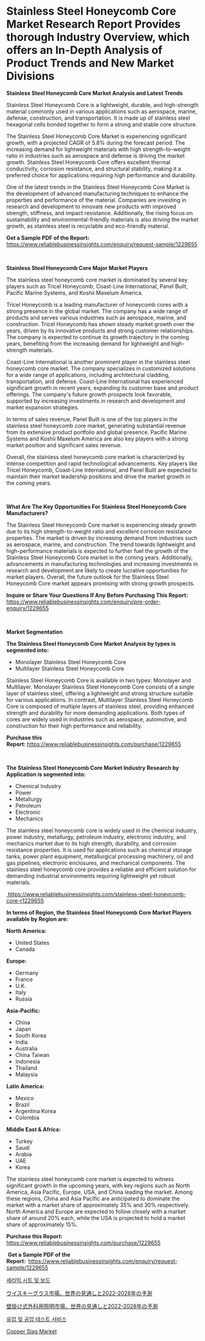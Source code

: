 <p><h1>Stainless Steel Honeycomb Core Market Research Report Provides thorough Industry Overview, which offers an In-Depth Analysis of Product Trends and New Market Divisions</h1></p><p><strong>Stainless Steel Honeycomb Core Market Analysis and Latest Trends</strong></p>
<p><p>Stainless Steel Honeycomb Core is a lightweight, durable, and high-strength material commonly used in various applications such as aerospace, marine, defense, construction, and transportation. It is made up of stainless steel hexagonal cells bonded together to form a strong and stable core structure.</p><p>The Stainless Steel Honeycomb Core Market is experiencing significant growth, with a projected CAGR of 5.8% during the forecast period. The increasing demand for lightweight materials with high strength-to-weight ratio in industries such as aerospace and defense is driving the market growth. Stainless Steel Honeycomb Core offers excellent thermal conductivity, corrosion resistance, and structural stability, making it a preferred choice for applications requiring high performance and durability.</p><p>One of the latest trends in the Stainless Steel Honeycomb Core Market is the development of advanced manufacturing techniques to enhance the properties and performance of the material. Companies are investing in research and development to innovate new products with improved strength, stiffness, and impact resistance. Additionally, the rising focus on sustainability and environmental-friendly materials is also driving the market growth, as stainless steel is recyclable and eco-friendly material.</p></p>
<p><strong>Get a Sample PDF of the Report:&nbsp;</strong> <a href="https://www.reliablebusinessinsights.com/enquiry/request-sample/1229655">https://www.reliablebusinessinsights.com/enquiry/request-sample/1229655</a></p>
<p>&nbsp;</p>
<p><strong>Stainless Steel Honeycomb Core Major Market Players</strong></p>
<p><p>The stainless steel honeycomb core market is dominated by several key players such as Tricel Honeycomb, Coast-Line International, Panel Built, Pacific Marine Systems, and Koshii Maxelum America. </p><p>Tricel Honeycomb is a leading manufacturer of honeycomb cores with a strong presence in the global market. The company has a wide range of products and serves various industries such as aerospace, marine, and construction. Tricel Honeycomb has shown steady market growth over the years, driven by its innovative products and strong customer relationships. The company is expected to continue its growth trajectory in the coming years, benefiting from the increasing demand for lightweight and high-strength materials.</p><p>Coast-Line International is another prominent player in the stainless steel honeycomb core market. The company specializes in customized solutions for a wide range of applications, including architectural cladding, transportation, and defense. Coast-Line International has experienced significant growth in recent years, expanding its customer base and product offerings. The company's future growth prospects look favorable, supported by increasing investments in research and development and market expansion strategies.</p><p>In terms of sales revenue, Panel Built is one of the top players in the stainless steel honeycomb core market, generating substantial revenue from its extensive product portfolio and global presence. Pacific Marine Systems and Koshii Maxelum America are also key players with a strong market position and significant sales revenue.</p><p>Overall, the stainless steel honeycomb core market is characterized by intense competition and rapid technological advancements. Key players like Tricel Honeycomb, Coast-Line International, and Panel Built are expected to maintain their market leadership positions and drive the market growth in the coming years.</p></p>
<p>&nbsp;</p>
<p><strong>What Are The Key Opportunities For Stainless Steel Honeycomb Core Manufacturers?</strong></p>
<p><p>The Stainless Steel Honeycomb Core market is experiencing steady growth due to its high strength-to-weight ratio and excellent corrosion resistance properties. The market is driven by increasing demand from industries such as aerospace, marine, and construction. The trend towards lightweight and high-performance materials is expected to further fuel the growth of the Stainless Steel Honeycomb Core market in the coming years. Additionally, advancements in manufacturing technologies and increasing investments in research and development are likely to create lucrative opportunities for market players. Overall, the future outlook for the Stainless Steel Honeycomb Core market appears promising with strong growth prospects.</p></p>
<p><strong>Inquire or Share Your Questions If Any Before Purchasing This Report:</strong> <a href="https://www.reliablebusinessinsights.com/enquiry/pre-order-enquiry/1229655">https://www.reliablebusinessinsights.com/enquiry/pre-order-enquiry/1229655</a></p>
<p>&nbsp;</p>
<p><strong>Market Segmentation</strong></p>
<p><strong>The Stainless Steel Honeycomb Core Market Analysis by types is segmented into:</strong></p>
<p><ul><li>Monolayer Stainless Steel Honeycomb Core</li><li>Multilayer Stainless Steel Honeycomb Core</li></ul></p>
<p><p>Stainless Steel Honeycomb Core is available in two types: Monolayer and Multilayer. Monolayer Stainless Steel Honeycomb Core consists of a single layer of stainless steel, offering a lightweight and strong structure suitable for various applications. In contrast, Multilayer Stainless Steel Honeycomb Core is composed of multiple layers of stainless steel, providing enhanced strength and durability for more demanding applications. Both types of cores are widely used in industries such as aerospace, automotive, and construction for their high performance and reliability.</p></p>
<p><strong>Purchase this Report:&nbsp;</strong><a href="https://www.reliablebusinessinsights.com/purchase/1229655">https://www.reliablebusinessinsights.com/purchase/1229655</a></p>
<p>&nbsp;</p>
<p><strong>The Stainless Steel Honeycomb Core Market Industry Research by Application is segmented into:</strong></p>
<p><ul><li>Chemical Industry</li><li>Power</li><li>Metallurgy</li><li>Petroleum</li><li>Electronic</li><li>Mechanics</li></ul></p>
<p><p>The stainless steel honeycomb core is widely used in the chemical industry, power industry, metallurgy, petroleum industry, electronic industry, and mechanics market due to its high strength, durability, and corrosion resistance properties. It is used for applications such as chemical storage tanks, power plant equipment, metallurgical processing machinery, oil and gas pipelines, electronic enclosures, and mechanical components. The stainless steel honeycomb core provides a reliable and efficient solution for demanding industrial environments requiring lightweight yet robust materials.</p></p>
<p><a href="https://www.reliablebusinessinsights.com/stainless-steel-honeycomb-core-r1229655">&nbsp;https://www.reliablebusinessinsights.com/stainless-steel-honeycomb-core-r1229655</a></p>
<p><strong>In terms of Region, the Stainless Steel Honeycomb Core Market Players available by Region are:</strong></p>
<p>
    <p> <strong> North America: </strong>
        <ul>
            <li>United States</li>
            <li>Canada</li>
        </ul>
        </p> 
    <p> <strong> Europe: </strong>
        <ul>
            <li>Germany</li>
            <li>France</li>
            <li>U.K.</li>
            <li>Italy</li>
            <li>Russia</li>
        </ul>
        </p> 
    <p> <strong> Asia-Pacific: </strong>
        <ul>
            <li>China</li>
            <li>Japan</li>
            <li>South Korea</li>
            <li>India</li>
            <li>Australia</li>
            <li>China Taiwan</li>
            <li>Indonesia</li>
            <li>Thailand</li>
            <li>Malaysia</li>
        </ul>
        </p> 
    <p> <strong> Latin America: </strong>
        <ul>
            <li>Mexico</li>
            <li>Brazil</li>
            <li>Argentina Korea</li>
            <li>Colombia</li>
        </ul>
        </p> 
    <p> <strong> Middle East & Africa: </strong>
        <ul>
            <li>Turkey</li>
            <li>Saudi</li>
            <li>Arabia</li>
            <li>UAE</li>
            <li>Korea</li>
        </ul>
    </p>
    </p>
<p><p>The stainless steel honeycomb core market is expected to witness significant growth in the upcoming years, with key regions such as North America, Asia Pacific, Europe, USA, and China leading the market. Among these regions, China and Asia Pacific are anticipated to dominate the market with a market share of approximately 35% and 30% respectively. North America and Europe are expected to follow closely with a market share of around 20% each, while the USA is projected to hold a market share of approximately 15%.</p></p>
<p><strong>Purchase this Report: </strong><a href="https://www.reliablebusinessinsights.com/purchase/1229655">https://www.reliablebusinessinsights.com/purchase/1229655</a></p>
<p>&nbsp;<strong>Get a Sample PDF of the Report:&nbsp;&nbsp;</strong><a href="https://www.reliablebusinessinsights.com/enquiry/request-sample/1229655">https://www.reliablebusinessinsights.com/enquiry/request-sample/1229655</a></p>
<p><strong></strong></p>
<p><p><a href="https://medium.com/@glovannamccray2013/%EC%84%B8%EB%9D%BC%EB%AF%B9-%EC%8B%9C%ED%8A%B8-%EB%B0%8F-%EB%B3%B4%EB%93%9C-%EC%82%B0%EC%97%85%EC%97%90-%EB%8C%80%ED%95%9C-%ED%86%B5%EC%B0%B0-%EC%8B%9C%EC%9E%A5-%EC%9E%AC%EC%A0%95-%EC%83%81%ED%83%9C-%EC%8B%9C%EC%9E%A5-%EA%B7%9C%EB%AA%A8-%EB%B0%8F-%EC%88%98%EC%9D%B5-%EB%B6%84%EC%84%9D-2031%EB%85%84%EA%B9%8C%EC%A7%80-1c939bdad8e2">세라믹 시트 및 보드</a></p><p><a href="https://medium.com/@lewisbechtelar1964/%E3%82%A6%E3%82%A4%E3%82%B9%E3%82%AD%E3%83%BC%E3%82%B0%E3%83%A9%E3%82%B9%E5%B8%82%E5%A0%B4%E3%81%AB%E5%AF%BE%E3%81%99%E3%82%8B%E6%83%85%E5%A0%B1-%E3%82%B0%E3%83%AD%E3%83%BC%E3%83%90%E3%83%AB%E3%81%AA%E5%B1%95%E6%9C%9B-%E3%81%9D%E3%81%97%E3%81%A62022%E5%B9%B4%E3%81%8B%E3%82%892028%E5%B9%B4%E3%81%BE%E3%81%A7%E3%81%AE%E4%BA%88%E6%B8%AC-2024%E5%B9%B4%E3%81%8B%E3%82%892031%E5%B9%B4%E3%81%BE%E3%81%A7%E3%81%AE%E5%B8%82%E5%A0%B4%E8%A6%8F%E6%A8%A1%E3%81%AF-%E3%81%AEcagr%E3%81%A7%E6%8B%A1%E5%A4%A7%E3%81%97%E3%81%A6%E3%81%84%E3%81%BE%E3%81%99-b7da5ee32209">ウイスキーグラス市場、世界の見通しと2022-2028年の予測</a></p><p><a href="https://medium.com/@lewisbechtelar1964/%E3%82%B0%E3%83%AD%E3%83%BC%E3%83%90%E3%83%AB%E3%82%A6%E3%82%A9%E3%83%BC%E3%83%AB%E3%83%9E%E3%82%A6%E3%83%B3%E3%83%88%E6%89%8B%E8%A1%93%E7%81%AF%E5%B8%82%E5%A0%B4-%E3%82%B0%E3%83%AD%E3%83%BC%E3%83%90%E3%83%AB%E5%B1%95%E6%9C%9B%E3%81%A82022%E5%B9%B4%E3%81%8B%E3%82%892028%E5%B9%B4%E3%81%BE%E3%81%A7%E3%81%AE%E4%BA%88%E6%B8%AC2024%E5%B9%B4%E3%81%8B%E3%82%892031%E5%B9%B4%E3%81%BE%E3%81%A7%E3%81%AE%E6%9C%9F%E9%96%93%E3%81%AB%E3%81%AF-%E3%81%A7%E6%88%90%E9%95%B7%E3%81%99%E3%82%8B%E8%A6%8B%E8%BE%BC%E3%81%BF%E3%81%A7%E3%81%99-fede948e5ec3">壁掛け式外科用照明市場、世界の見通しと2022-2028年の予測</a></p><p><a href="https://medium.com/@glovannamccray2013/2024%EB%85%84%EB%B6%80%ED%84%B0-2031%EB%85%84%EA%B9%8C%EC%A7%80-6-cagr%EB%A1%9C-%ED%99%95%EB%8C%80%EB%90%98%EA%B3%A0-%EC%9E%88%EB%8A%94-%EC%9C%A0%EC%95%95-%EB%B0%8F-%EA%B3%B5%EC%95%95-%EC%8B%9C%ED%97%98-%EC%84%9C%EB%B9%84%EC%8A%A4-%EC%8B%9C%EC%9E%A5%EC%9D%98-%EA%B7%9C%EB%AA%A8%EC%97%90-%EB%8C%80%ED%95%9C-%ED%86%B5%EC%B0%B0%EB%A0%A5-cab2b1c433c4">유압 및 공압 테스트 서비스</a></p><p><a href="https://github.com/huqhwmcs55/Market-Research-Report-List-1/blob/main/copper-slag-market.md">Copper Slag Market</a></p></p>